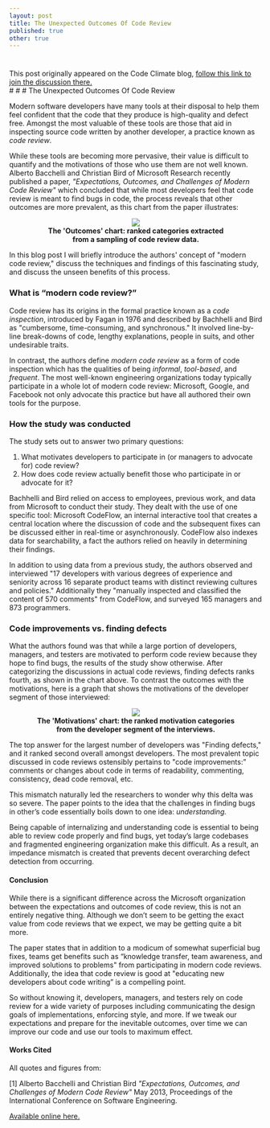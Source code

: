 ```yaml
---
layout: post
title: The Unexpected Outcomes Of Code Review
published: true
other: true
---
```

# 
<div class="lead">This post originally appeared on the Code Climate blog, <a href="http://blog.codeclimate.com/blog/2013/10/09/unexpected-outcomes-of-code-reviews">follow this link to join the discussion there.</a></div>
#  
#  
# The Unexpected Outcomes Of Code Review

Modern software developers have many tools at their disposal to help them feel confident that the code that they produce is high-quality and defect free. Amongst the most valuable of these tools are those that aid in inspecting source code written by another developer, a practice known as *code review*. 

While these tools are becoming more pervasive, their value is difficult to quantify and the motivations of those who use them are not well known. Alberto Bacchelli and Christian Bird of Microsoft Research recently published a paper, *"Expectations, Outcomes, and Challenges of Modern Code Review"* which concluded that while most developers feel that code review is meant to find bugs in code, the process reveals that other outcomes are more prevalent, as this chart from the paper illustrates:

<center>
<img src="https://dl.dropboxusercontent.com/u/1401061/20131014_blogcc_comments.png">
<br/>
<b>The 'Outcomes' chart: ranked categories extracted <br/>from a sampling of code review data.</b>
</center>

In this blog post I will briefly introduce the authors' concept of "modern code review," discuss the techniques and findings of this fascinating study, and discuss the unseen benefits of this process.

### What is “modern code review?”

Code review has its origins in the formal practice known as a *code inspection*, introduced by Fagan in 1976 and described by Bachhelli and Bird as "cumbersome, time-consuming, and synchronous." It involved line-by-line break-downs of code, lengthy explanations, people in suits, and other undesirable traits. 

In contrast, the authors define *modern code review* as a form of code inspection which has the qualities of being *informal*, *tool-based*, and *frequent*. The most well-known engineering organizations today typically participate in a whole lot of modern code review: Microsoft, Google, and Facebook not only advocate this practice but have all authored their own tools for the purpose.

### How the study was conducted

The study sets out to answer two primary questions:

1. What motivates developers to participate in (or managers to advocate for) code review?
2. How does code review actually benefit those who participate in or advocate for it?

Bachhelli and Bird relied on access to employees, previous work, and data from Microsoft to conduct their study. They dealt with the use of one specific tool: Microsoft CodeFlow, an internal interactive tool that creates a central location where the discussion of code and the subsequent fixes can be discussed either in real-time or asynchronously. CodeFlow also indexes data for searchability, a fact the authors relied on heavily in determining their findings.

In addition to using data from a previous study, the authors observed and interviewed "17 developers with various degrees of experience and seniority across 16 separate product teams with distinct reviewing cultures and policies." Additionally they "manually inspected and classified the content of 570 comments" from CodeFlow, and surveyed 165 managers and 873 programmers.

### Code improvements vs. finding defects

What the authors found was that while a large portion of developers, managers, and testers are motivated to perform code review because they hope to find bugs, the results of the study show otherwise. After categorizing the discussions in actual code reviews, finding defects ranks fourth, as shown in the chart above. To contrast the outcomes with the motivations, here is a graph that shows the motivations of the developer segment of those interviewed:

<center>
<img src="https://dl.dropboxusercontent.com/u/1401061/20131014_blogcc_motivation.png">
<br/>
<b>The 'Motivations' chart: the ranked motivation categories <br/>from the developer segment of the interviews.</b>
</center>

The top answer for the largest number of developers was "Finding defects," and it ranked second overall amongst developers. The most prevalent topic discussed in code reviews ostensibly pertains to "code improvements:” comments  or changes about code in terms of readability, commenting, consistency, dead code removal, etc. 

This mismatch naturally led the researchers to wonder why this delta was so severe. The paper points to the idea that the challenges in finding bugs in other’s code essentially boils down to one idea: *understanding.* 

Being capable of internalizing and understanding code is essential to being able to review code properly and find bugs, yet today’s large codebases and fragmented engineering organization make this difficult. As a result, an impedance mismatch is created that prevents decent overarching defect detection from occurring.

#### Conclusion

While there is a significant difference across the Microsoft organization between the expectations and outcomes of code review, this is not an entirely negative thing. Although we don’t seem to be getting the exact value from code reviews that we expect, we may be getting quite a bit more. 

The paper states that in addition to a modicum of somewhat superficial bug fixes, teams get benefits such as “knowledge transfer, team awareness, and improved solutions to problems" from participating in modern code reviews. Additionally, the idea that code review is good at "educating new developers about code writing” is a compelling point.

So without knowing it, developers, managers, and testers rely on code review for a wide variety of  purposes including communicating the design goals of implementations, enforcing style, and more. If we tweak our expectations and prepare for the inevitable outcomes, over time we can improve our code and use our tools to maximum effect.



#### Works Cited

All quotes and figures from:

[1] Alberto Bacchelli and Christian Bird *"Expectations, Outcomes, and Challenges of Modern Code Review"*  May 2013, Proceedings of the International Conference on Software Engineering.

<a href="http://research.microsoft.com/apps/pubs/default.aspx?id=180283">Available online here.</a>
